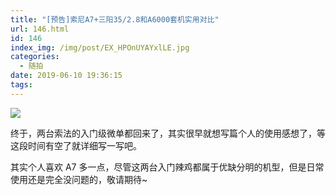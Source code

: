 ```yaml
---
title: "[预告]索尼A7+三阳35/2.8和A6000套机实用对比"
url: 146.html
id: 146
index_img: /img/post/EX_HPOnUYAYxlLE.jpg
categories:
  - 随拍
date: 2019-06-10 19:36:15
tags:
---
```


![](/img/post/EX_HPOnUYAYxlLE.jpg)

终于，两台索法的入门级微单都回来了，其实很早就想写篇个人的使用感想了，等这段时间有空了就详细写一写吧。

其实个人喜欢 A7 多一点，尽管这两台入门辣鸡都属于优缺分明的机型，但是日常使用还是完全没问题的，敬请期待~
